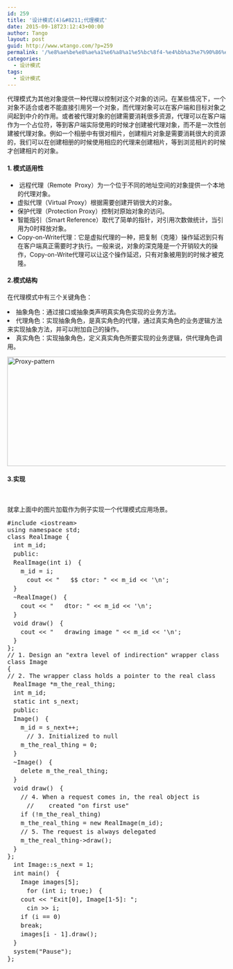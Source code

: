 ```yaml
---
id: 259
title: '设计模式(4)&#8211;代理模式'
date: 2015-09-18T23:12:43+00:00
author: Tango
layout: post
guid: http://www.wtango.com/?p=259
permalink: '/%e8%ae%be%e8%ae%a1%e6%a8%a1%e5%bc%8f4-%e4%bb%a3%e7%90%86%e6%a8%a1%e5%bc%8f/'
categories:
  - 设计模式
tags:
  - 设计模式
---
```

代理模式为其他对象提供一种代理以控制对这个对象的访问。在某些情况下，一个对象不适合或者不能直接引用另一个对象，而代理对象可以在客户端和目标对象之间起到中介的作用。或者被代理对象的创建需要消耗很多资源，代理可以在客户端作为一个占位符，等到客户端实际使用的时候才创建被代理对象，而不是一次性创建被代理对象。例如一个相册中有很对相片，创建相片对象是需要消耗很大的资源的，我们可以在创建相册的时候使用相应的代理来创建相片，等到浏览相片的时候才创建相片的对象。

<!--more-->

#### 1. 模式适用性

  *  远程代理（Remote  Proxy）为一个位于不同的地址空间的对象提供一个本地的代理对象。
  * 虚拟代理（Virtual Proxy）根据需要创建开销很大的对象。
  * 保护代理（Protection Proxy）控制对原始对象的访问。
  * 智能指引（Smart Reference）取代了简单的指针，对引用次数做统计，当引用为0时释放对象。
  * Copy-on-Write代理：它是虚拟代理的一种，把复制（克隆）操作延迟到只有在客户端真正需要时才执行。一般来说，对象的深克隆是一个开销较大的操作，Copy-on-Write代理可以让这个操作延迟，只有对象被用到的时候才被克隆。

#### 2.模式结构

在代理模式中有三个关键角色：

<li class="para">
  抽象角色：通过接口或抽象类声明真实角色实现的业务方法。
</li>
<li class="para">
  代理角色：实现抽象角色，是真实角色的代理，通过真实角色的业务逻辑方法来实现抽象方法，并可以附加自己的操作。
</li>
<li class="para">
  真实角色：实现抽象角色，定义真实角色所要实现的业务逻辑，供代理角色调用。
</li>

[<img class="aligncenter size-full wp-image-260" src="http://www.wtango.com/wp-content/uploads/2015/09/Proxy-pattern.jpg" alt="Proxy-pattern" width="622" height="252" srcset="http://www.wtango.com/wp-content/uploads/2015/09/Proxy-pattern.jpg 622w, http://www.wtango.com/wp-content/uploads/2015/09/Proxy-pattern-300x122.jpg 300w" sizes="(max-width: 622px) 100vw, 622px" />](http://www.wtango.com/wp-content/uploads/2015/09/Proxy-pattern.jpg)

#### 3.实现

&nbsp;
  
就拿上面中的图片加载作为例子实现一个代理模式应用场景。

<pre class="brush: cpp; title: ; notranslate" title="">#include &lt;iostream&gt;
using namespace std;
class RealImage {
　int m_id;
　public:
　RealImage(int i)　{
  　m_id = i;
　  　cout &lt;&lt; "   $$ ctor: " &lt;&lt; m_id &lt;&lt; '\n';
　}
　~RealImage()　{
  　cout &lt;&lt; "   dtor: " &lt;&lt; m_id &lt;&lt; '\n';
　}
　void draw()　{
  　cout &lt;&lt; "   drawing image " &lt;&lt; m_id &lt;&lt; '\n';
　}
};
// 1. Design an "extra level of indirection" wrapper class
class Image
{
// 2. The wrapper class holds a pointer to the real class
　RealImage *m_the_real_thing;
　int m_id;
　static int s_next;
　public:
　Image()　{
  　m_id = s_next++;
　  　// 3. Initialized to null
　  m_the_real_thing = 0;
　}
　~Image()　{
  　delete m_the_real_thing;
　}
　void draw()　{
  　// 4. When a request comes in, the real object is
　  　//    created "on first use"
　  if (!m_the_real_thing)
　  m_the_real_thing = new RealImage(m_id);
　  // 5. The request is always delegated
  　m_the_real_thing-&gt;draw();
　}
};
　int Image::s_next = 1;
　int main()　{
  　Image images[5];
　  　for (int i; true;)　{
  　cout &lt;&lt; "Exit[0], Image[1-5]: ";
　  　cin &gt;&gt; i;
　  if (i == 0)
　  break;
　  images[i - 1].draw();
　}
　system("Pause");
};
</pre>